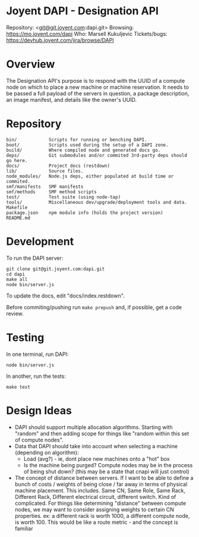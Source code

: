 # Joyent DAPI - Designation API

Repository: <git@git.joyent.com:dapi.git>
Browsing: <https://mo.joyent.com/dapi>
Who: Marsell Kukuljevic
Tickets/bugs: <https://devhub.joyent.com/jira/browse/DAPI>


# Overview

The Designation API's purpose is to respond with the UUID of a compute node on
which to place a new machine or machine reservation. It needs to be passed a
full payload of the servers in question, a package description, an image
manifest, and details like the owner's UUID.

# Repository

    bin/            Scripts for running or benching DAPI.
    boot/           Scripts used during the setup of a DAPI zone.
    build/          Where compiled node and generated docs go.
    deps/           Git submodules and/or commited 3rd-party deps should go here.
    docs/           Project docs (restdown)
    lib/            Source files.
    node_modules/   Node.js deps, either populated at build time or commited.
    smf/manifests   SMF manifests
    smf/methods     SMF method scripts
    test/           Test suite (using node-tap)
    tools/          Miscellaneous dev/upgrade/deployment tools and data.
    Makefile
    package.json    npm module info (holds the project version)
    README.md


# Development

To run the DAPI server:

    git clone git@git.joyent.com:dapi.git
    cd dapi
    make all
    node bin/server.js

To update the docs, edit "docs/index.restdown".

Before commiting/pushing run `make prepush` and, if possible, get a code
review.



# Testing

In one terminal, run DAPI:

    node bin/server.js

In another, run the tests:

    make test



# Design Ideas

 * DAPI should support multiple allocation algorithms. Starting with "random"
   and then adding scope for things like "random within this set of compute
   nodes". 
 * Data that DAPI should take into account when selecting a machine (depending
   on algorithm):
     - Load (avg?) - ie, dont place new machines onto a "hot" box
     - Is the machine being purged? Compute nodes may be in the process of
       being shut down? (this may be a state that cnapi will just control)
 * The concept of distance between servers. If I want to be able to define a
   bunch of costs / weights of being close / far away in terms of physical
   machine placement. This includes. Same CN, Same Role, Same Rack, Different
   Rack, Different electrical circuit, different switch. Kind of complicated.
   For things like determining "distance" between compute nodes, we may want to
   consider assigning weights to certain CN properties. ex: a different rack is
   worth 1000, a different compute node, is worth 100. This would be like a
   route metric - and the concept is familiar
